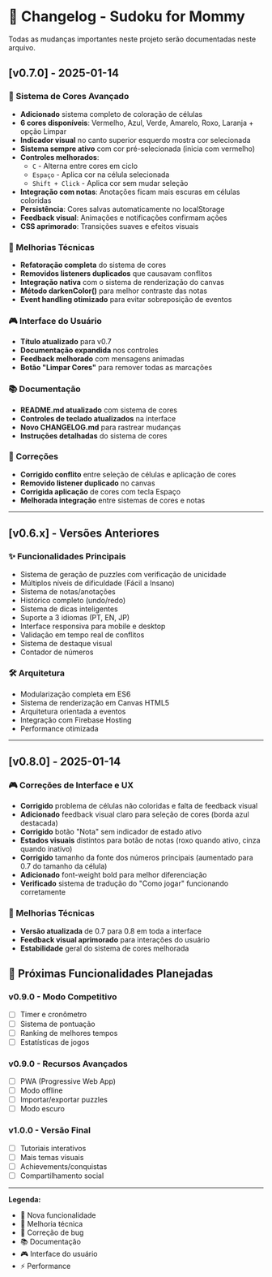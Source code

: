 # 📝 Changelog - Sudoku for Mommy

Todas as mudanças importantes neste projeto serão documentadas neste arquivo.

## [v0.7.0] - 2025-01-14

### 🎨 Sistema de Cores Avançado
- **Adicionado** sistema completo de coloração de células
- **6 cores disponíveis**: Vermelho, Azul, Verde, Amarelo, Roxo, Laranja + opção Limpar
- **Indicador visual** no canto superior esquerdo mostra cor selecionada
- **Sistema sempre ativo** com cor pré-selecionada (inicia com vermelho)
- **Controles melhorados**:
  - `C` - Alterna entre cores em ciclo
  - `Espaço` - Aplica cor na célula selecionada
  - `Shift + Click` - Aplica cor sem mudar seleção
- **Integração com notas**: Anotações ficam mais escuras em células coloridas
- **Persistência**: Cores salvas automaticamente no localStorage
- **Feedback visual**: Animações e notificações confirmam ações
- **CSS aprimorado**: Transições suaves e efeitos visuais

### 🔧 Melhorias Técnicas
- **Refatoração completa** do sistema de cores
- **Removidos listeners duplicados** que causavam conflitos
- **Integração nativa** com o sistema de renderização do canvas
- **Método darkenColor()** para melhor contraste das notas
- **Event handling otimizado** para evitar sobreposição de eventos

### 🎮 Interface do Usuário
- **Título atualizado** para v0.7
- **Documentação expandida** nos controles
- **Feedback melhorado** com mensagens animadas
- **Botão "Limpar Cores"** para remover todas as marcações

### 📚 Documentação
- **README.md atualizado** com sistema de cores
- **Controles de teclado atualizados** na interface
- **Novo CHANGELOG.md** para rastrear mudanças
- **Instruções detalhadas** do sistema de cores

### 🐛 Correções
- **Corrigido conflito** entre seleção de células e aplicação de cores
- **Removido listener duplicado** no canvas
- **Corrigida aplicação** de cores com tecla Espaço
- **Melhorada integração** entre sistemas de cores e notas

---

## [v0.6.x] - Versões Anteriores

### ✨ Funcionalidades Principais
- Sistema de geração de puzzles com verificação de unicidade
- Múltiplos níveis de dificuldade (Fácil a Insano)
- Sistema de notas/anotações
- Histórico completo (undo/redo)
- Sistema de dicas inteligentes
- Suporte a 3 idiomas (PT, EN, JP)
- Interface responsiva para mobile e desktop
- Validação em tempo real de conflitos
- Sistema de destaque visual
- Contador de números

### 🛠️ Arquitetura
- Modularização completa em ES6
- Sistema de renderização em Canvas HTML5
- Arquitetura orientada a eventos
- Integração com Firebase Hosting
- Performance otimizada

---

## [v0.8.0] - 2025-01-14

### 🎮 Correções de Interface e UX
- **Corrigido** problema de células não coloridas e falta de feedback visual
- **Adicionado** feedback visual claro para seleção de cores (borda azul destacada)
- **Corrigido** botão "Nota" sem indicador de estado ativo
- **Estados visuais** distintos para botão de notas (roxo quando ativo, cinza quando inativo)
- **Corrigido** tamanho da fonte dos números principais (aumentado para 0.7 do tamanho da célula)
- **Adicionado** font-weight bold para melhor diferenciação
- **Verificado** sistema de tradução do "Como jogar" funcionando corretamente

### 🔧 Melhorias Técnicas
- **Versão atualizada** de 0.7 para 0.8 em toda a interface
- **Feedback visual aprimorado** para interações do usuário
- **Estabilidade** geral do sistema de cores melhorada

## 🚀 Próximas Funcionalidades Planejadas

### v0.9.0 - Modo Competitivo
- [ ] Timer e cronômetro
- [ ] Sistema de pontuação
- [ ] Ranking de melhores tempos
- [ ] Estatísticas de jogos

### v0.9.0 - Recursos Avançados
- [ ] PWA (Progressive Web App)
- [ ] Modo offline
- [ ] Importar/exportar puzzles
- [ ] Modo escuro

### v1.0.0 - Versão Final
- [ ] Tutoriais interativos
- [ ] Mais temas visuais
- [ ] Achievements/conquistas
- [ ] Compartilhamento social

---

**Legenda:**
- 🎨 Nova funcionalidade
- 🔧 Melhoria técnica
- 🐛 Correção de bug
- 📚 Documentação
- 🎮 Interface do usuário
- ⚡ Performance